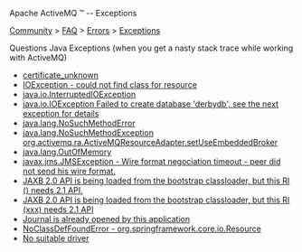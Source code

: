 Apache ActiveMQ ™ -- Exceptions 

[Community](community.html) > [FAQ](faq.html) > [Errors](errors.html) > [Exceptions](exceptions.html)


Questions Java Exceptions (when you get a nasty stack trace while working with ActiveMQ)

*   [certificate_unknown](certificateunknown.html)
*   [IOException - could not find class for resource](ioexception-could-not-find-class-for-resource.html)
*   [java.io.InterruptedIOException](javaiointerruptedioexception.html)
*   [java.io.IOException Failed to create database 'derbydb', see the next exception for details](javaioioexception-failed-to-create-database-derbydb-see-the-next-exception-for-details.html)
*   [java.lang.NoSuchMethodError](javalangnosuchmethoderror.html)
*   [java.lang.NoSuchMethodException org.activemq.ra.ActiveMQResourceAdapter.setUseEmbeddedBroker](javalangnosuchmethodexception-orgactivemqraactivemqresourceadaptersetuseembeddedbroker.html)
*   [java.lang.OutOfMemory](javalangoutofmemory.html)
*   [javax.jms.JMSException - Wire format negociation timeout - peer did not send his wire format.](javaxjmsjmsexception-wire-format-negociation-timeout-peer-did-not-send-his-wire-format.html)
*   [JAXB 2.0 API is being loaded from the bootstrap classloader, but this RI () needs 2.1 API.](jaxb-20-api-is-being-loaded-from-the-bootstrap-classloader-but-this-ri-needs-21-api.html)
*   [JAXB 2.0 API is being loaded from the bootstrap classloader, but this RI (xxx) needs 2.1 API](jaxb-20-api-is-being-loaded-from-the-bootstrap-classloader-but-this-ri-xxx-needs-21-api.html)
*   [Journal is already opened by this application](journal-is-already-opened-by-this-application.html)
*   [NoClassDefFoundError - org.springframework.core.io.Resource](noclassdeffounderror-orgspringframeworkcoreioresource.html)
*   [No suitable driver](no-suitable-driver.html)

